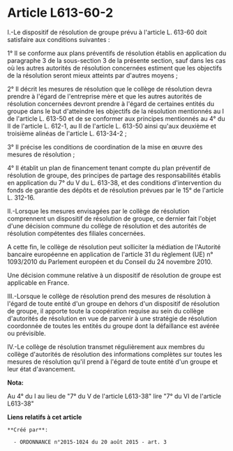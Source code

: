 # Article L613-60-2

I.-Le dispositif de résolution de groupe prévu à l'article L. 613-60 doit satisfaire aux conditions suivantes : 

1° Il se conforme aux plans préventifs de résolution établis en application du paragraphe 3 de la sous-section 3 de la
présente section, sauf dans les cas où les autres autorités de résolution concernées estiment que les objectifs de la
résolution seront mieux atteints par d'autres moyens ; 

2° Il décrit les mesures de résolution que le collège de résolution devra prendre à l'égard de l'entreprise mère et que les
autres autorités de résolution concernées devront prendre à l'égard de certaines entités du groupe dans le but d'atteindre
les objectifs de la résolution mentionnés au I de l'article L. 613-50 et de se conformer aux principes mentionnés au 4° du II
de l'article L. 612-1, au II de l'article L. 613-50 ainsi qu'aux deuxième et troisième alinéas de l'article L. 613-34-2 ; 

3° Il précise les conditions de coordination de la mise en œuvre des mesures de résolution ; 

4° Il établit un plan de financement tenant compte du plan préventif de résolution de groupe, des principes de partage des
responsabilités établis en application du 7° du V du L. 613-38, et des conditions d'intervention du fonds de garantie des
dépôts et de résolution prévues par le 15° de l'article L. 312-16. 

II.-Lorsque les mesures envisagées par le collège de résolution comprennent un dispositif de résolution de groupe, ce dernier
fait l'objet d'une décision commune du collège de résolution et des autorités de résolution compétentes des filiales
concernées. 

A cette fin, le collège de résolution peut solliciter la médiation de l'Autorité bancaire européenne en application de
l'article 31 du règlement (UE) n° 1093/2010 du Parlement européen et du Conseil du 24 novembre 2010. 

Une décision commune relative à un dispositif de résolution de groupe est applicable en France. 

III.-Lorsque le collège de résolution prend des mesures de résolution à l'égard de toute entité d'un groupe en dehors d'un
dispositif de résolution de groupe, il apporte toute la coopération requise au sein du collège d'autorités de résolution en
vue de parvenir à une stratégie de résolution coordonnée de toutes les entités du groupe dont la défaillance est avérée ou
prévisible. 

IV.-Le collège de résolution transmet régulièrement aux membres du collège d'autorités de résolution des informations
complètes sur toutes les mesures de résolution qu'il prend à l'égard de toute entité d'un groupe et leur état d'avancement.

**Nota:**

Au 4° du I au lieu de "7° du V de l'article L613-38" lire "7° du VI de l'article L613-38"

**Liens relatifs à cet article**

	**Créé par**:

	  - ORDONNANCE n°2015-1024 du 20 août 2015 - art. 3
